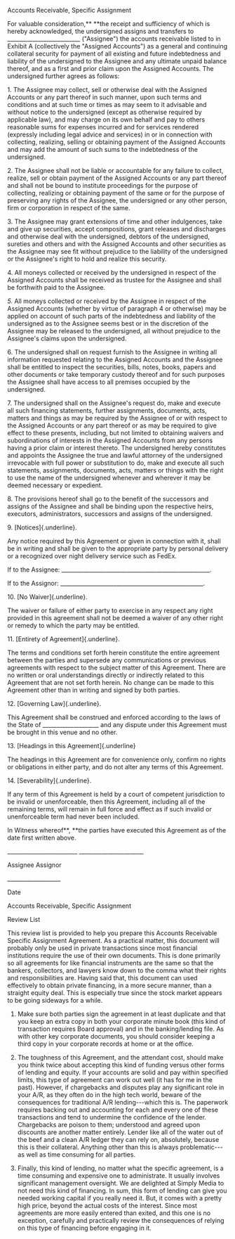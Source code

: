 Accounts Receivable, Specific Assignment

For valuable consideration,** **the receipt and sufficiency of which is
hereby acknowledged, the undersigned assigns and transfers to
\_\_\_\_\_\_\_\_\_\_\_\_\_\_\_\_\_\_\_\_\_\_\_\_\_\_ ("Assignee") the
accounts receivable listed to in Exhibit A (collectively the \"Assigned
Accounts\") as a general and continuing collateral security for payment
of all existing and future indebtedness and liability of the undersigned
to the Assignee and any ultimate unpaid balance thereof, and as a first
and prior claim upon the Assigned Accounts. The undersigned further
agrees as follows:

1\. The Assignee may collect, sell or otherwise deal with the Assigned
Accounts or any part thereof in such manner, upon such terms and
conditions and at such time or times as may seem to it advisable and
without notice to the undersigned (except as otherwise required by
applicable law), and may charge on its own behalf and pay to others
reasonable sums for expenses incurred and for services rendered
(expressly including legal advice and services) in or in connection with
collecting, realizing, selling or obtaining payment of the Assigned
Accounts and may add the amount of such sums to the indebtedness of the
undersigned.

2\. The Assignee shall not be liable or accountable for any failure to
collect, realize, sell or obtain payment of the Assigned Accounts or any
part thereof and shall not be bound to institute proceedings for the
purpose of collecting, realizing or obtaining payment of the same or for
the purpose of preserving any rights of the Assignee, the undersigned or
any other person, firm or corporation in respect of the same.

3\. The Assignee may grant extensions of time and other indulgences,
take and give up securities, accept compositions, grant releases and
discharges and otherwise deal with the undersigned, debtors of the
undersigned, sureties and others and with the Assigned Accounts and
other securities as the Assignee may see fit without prejudice to the
liability of the undersigned or the Assignee\'s right to hold and
realize this security.

4\. All moneys collected or received by the undersigned in respect of
the Assigned Accounts shall be received as trustee for the Assignee and
shall be forthwith paid to the Assignee.

*5.* All moneys collected or received by the Assignee in respect of the
Assigned Accounts (whether by virtue of paragraph 4 or otherwise) may be
applied on account of such parts of the indebtedness and liability of
the undersigned as to the Assignee seems best or in the discretion of
the Assignee may be released to the undersigned, all without prejudice
to the Assignee\'s claims upon the undersigned.

6\. The undersigned shall on request furnish to the Assignee in writing
all information requested relating to the Assigned Accounts and the
Assignee shall be entitled to inspect the securities, bills, notes,
books, papers and other documents or take temporary custody thereof and
for such purposes the Assignee shall have access to all premises
occupied by the undersigned.

7\. The undersigned shall on the Assignee\'s request do, make and
execute all such financing statements, further assignments, documents,
acts, matters and things as may be required by the Assignee of or with
respect to the Assigned Accounts or any part thereof or as may be
required to give effect to these presents, including, but not limited to
obtaining waivers and subordinations of interests in the Assigned
Accounts from any persons having a prior claim or interest thereto. The
undersigned hereby constitutes and appoints the Assignee the true and
lawful attorney of the undersigned irrevocable with full power or
substitution to do, make and execute all such statements, assignments,
documents, acts, matters or things with the right to use the name of the
undersigned whenever and wherever it may be deemed necessary or
expedient.

8\. The provisions hereof shall go to the benefit of the successors and
assigns of the Assignee and shall be binding upon the respective heirs,
executors, administrators, successors and assigns of the undersigned.

9\. [Notices]{.underline}.

Any notice required by this Agreement or given in connection with it,
shall be in writing and shall be given to the appropriate party by
personal delivery or a recognized over night delivery service such as
FedEx.

If to the Assignee:
\_\_\_\_\_\_\_\_\_\_\_\_\_\_\_\_\_\_\_\_\_\_\_\_\_\_\_\_\_\_\_\_\_\_\_\_\_\_\_\_\_\_\_\_\_\_\_\_\_\_\_\_\_.

If to the Assignor:
\_\_\_\_\_\_\_\_\_\_\_\_\_\_\_\_\_\_\_\_\_\_\_\_\_\_\_\_\_\_\_\_\_\_\_\_\_\_\_\_\_\_\_\_\_\_\_\_\_\_\_.

10\. [No Waiver]{.underline}.

The waiver or failure of either party to exercise in any respect any
right provided in this agreement shall not be deemed a waiver of any
other right or remedy to which the party may be entitled.

11\. [Entirety of Agreement]{.underline}.

The terms and conditions set forth herein constitute the entire
agreement between the parties and supersede any communications or
previous agreements with respect to the subject matter of this
Agreement. There are no written or oral understandings directly or
indirectly related to this Agreement that are not set forth herein. No
change can be made to this Agreement other than in writing and signed by
both parties.

12\. [Governing Law]{.underline}.

This Agreement shall be construed and enforced according to the laws of
the State of \_\_\_\_\_\_\_\_\_\_\_\_\_\_\_\_\_\_\_\_ and any dispute
under this Agreement must be brought in this venue and no other.

13\. [Headings in this Agreement]{.underline}

The headings in this Agreement are for convenience only, confirm no
rights or obligations in either party, and do not alter any terms of
this Agreement.

14\. [Severability]{.underline}.

If any term of this Agreement is held by a court of competent
jurisdiction to be invalid or unenforceable, then this Agreement,
including all of the remaining terms, will remain in full force and
effect as if such invalid or unenforceable term had never been included.

In Witness whereof**, **the parties have executed this Agreement as of
the date first written above.

\_\_\_\_\_\_\_\_\_\_\_\_\_\_\_\_\_\_\_\_\_\_\_\_\_
\_\_\_\_\_\_\_\_\_\_\_\_\_\_\_\_\_\_\_\_\_\_\_

Assignee Assignor

\_\_\_\_\_\_\_\_\_\_\_\_\_\_\_\_\_\_\_

Date

Accounts Receivable, Specific Assignment

Review List

This review list is provided to help you prepare this Accounts
Receivable Specific Assignment Agreement. As a practical matter, this
document will probably only be used in private transactions since most
financial institutions require the use of their own documents. This is
done primarily so all agreements for like financial instruments are the
same so that the bankers, collectors, and lawyers know down to the comma
what their rights and responsibilities are. Having said that, this
document can used effectively to obtain private financing, in a more
secure manner, than a straight equity deal. This is especially true
since the stock market appears to be going sideways for a while.

1.  Make sure both parties sign the agreement in at least duplicate and
    that you keep an extra copy in both your corporate minute book (this
    kind of transaction requires Board approval) and in the
    banking/lending file. As with other key corporate documents, you
    should consider keeping a third copy in your corporate records at
    home or at the office.

2.  The toughness of this Agreement, and the attendant cost, should make
    you think twice about accepting this kind of funding versus other
    forms of lending and equity. If your accounts are solid and pay
    within specified limits, this type of agreement can work out well
    (it has for me in the past). However, if chargebacks and disputes
    play any significant role in your A/R, as they often do in the high
    tech world, beware of the consequences for traditional A/R
    lending---which this is. The paperwork requires backing out and
    accounting for each and every one of these transactions and tend to
    undermine the confidence of the lender. Chargebacks are poison to
    them; understood and agreed upon discounts are another matter
    entirely. Lender like all of the water out of the beef and a clean
    A/R ledger they can rely on, absolutely, because this is their
    collateral. Anything other than this is always problematic---as well
    as time consuming for all parties.

3.  Finally, this kind of lending, no matter what the specific
    agreement, is a time consuming and expensive one to administrate. It
    usually involves significant management oversight. We are delighted
    at Simply Media to not need this kind of financing. In sum, this
    form of lending can give you needed working capital if you really
    need it. But, it comes with a pretty high price, beyond the actual
    costs of the interest. Since most agreements are more easily entered
    than exited, and this one is no exception, carefully and practically
    review the consequences of relying on this type of financing before
    engaging in it.
